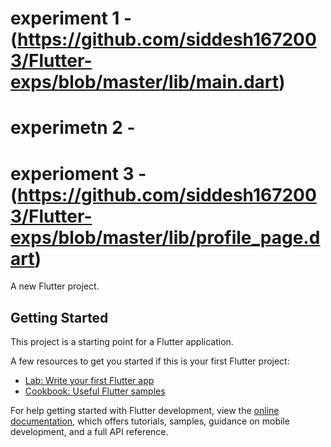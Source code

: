 # experiment 1 - (https://github.com/siddesh1672003/Flutter-exps/blob/master/lib/main.dart)
# experimetn 2 - 
# experioment 3 - (https://github.com/siddesh1672003/Flutter-exps/blob/master/lib/profile_page.dart)
A new Flutter project.

## Getting Started

This project is a starting point for a Flutter application.

A few resources to get you started if this is your first Flutter project:

- [Lab: Write your first Flutter app](https://docs.flutter.dev/get-started/codelab)
- [Cookbook: Useful Flutter samples](https://docs.flutter.dev/cookbook)

For help getting started with Flutter development, view the
[online documentation](https://docs.flutter.dev/), which offers tutorials,
samples, guidance on mobile development, and a full API reference.
